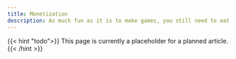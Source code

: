 ```yaml
---
title: Monetization
description: As much fun as it is to make games, you still need to eat and pay the bills. This article will attempt to outline possible avenues for monetization and resources/considerations for each approach.
---
```


{{< hint "todo">}}
This page is currently a placeholder for a planned article.
{{< /hint >}}